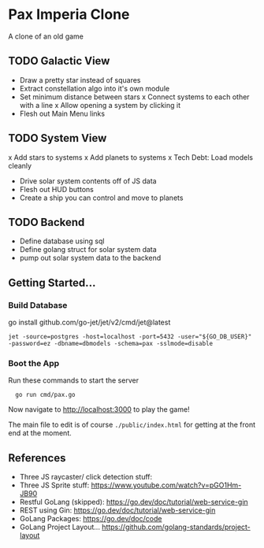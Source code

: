 # Pax Imperia Clone

A clone of an old game

## TODO Galactic View
- Draw a pretty star instead of squares
- Extract constellation algo into it's own module
- Set minimum distance between stars
x Connect systems to each other with a line
x Allow opening a system by clicking it
- Flesh out Main Menu links

## TODO System View
x Add stars to systems
x Add planets to systems
x Tech Debt: Load models cleanly
- Drive solar system contents off of JS data
- Flesh out HUD buttons
- Create a ship you can control and move to planets

## TODO Backend
- Define database using sql
- Define golang struct for solar system data
- pump out solar system data to the backend

## Getting Started...

### Build Database

go install github.com/go-jet/jet/v2/cmd/jet@latest

```
jet -source=postgres -host=localhost -port=5432 -user="${GO_DB_USER}" -password=ez -dbname=dbmodels -schema=pax -sslmode=disable
```

### Boot the App

Run these commands to start the server
```
  go run cmd/pax.go
```

Now navigate to [http://localhost:3000](http://localhost:3000) to play the game!

The main file to edit is of course `./public/index.html` for getting at the front end at the moment.

## References

- Three JS raycaster/ click detection stuff:
- Three JS Sprite stuff:  https://www.youtube.com/watch?v=pGO1Hm-JB90
- Restful GoLang (skipped):  https://go.dev/doc/tutorial/web-service-gin
- REST using Gin:  https://go.dev/doc/tutorial/web-service-gin
- GoLang Packages: https://go.dev/doc/code
- GoLang Project Layout... https://github.com/golang-standards/project-layout
